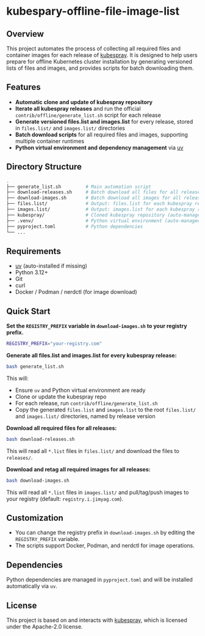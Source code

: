 # kubespary-offline-file-image-list

## Overview

This project automates the process of collecting all required files and container images for each release of [kubespray](https://github.com/kubernetes-sigs/kubespray). It is designed to help users prepare for offline Kubernetes cluster installation by generating versioned lists of files and images, and provides scripts for batch downloading them.

## Features

- **Automatic clone and update of kubespray repository**
- **Iterate all kubespray releases** and run the official `contrib/offline/generate_list.sh` script for each release
- **Generate versioned files.list and images.list** for every release, stored in `files.list/` and `images.list/` directories
- **Batch download scripts** for all required files and images, supporting multiple container runtimes
- **Python virtual environment and dependency management** via [uv](https://github.com/astral-sh/uv)

## Directory Structure

```bash
.
├── generate_list.sh         # Main automation script
├── download-releases.sh     # Batch download all files for all releases
├── download-images.sh       # Batch download all images for all releases
├── files.list/              # Output: files.list for each kubespray release (e.g. v2.28.0.list)
├── images.list/             # Output: images.list for each kubespray release (e.g. v2.28.0.list)
├── kubespray/               # Cloned kubespray repository (auto-managed)
├── .venv/                   # Python virtual environment (auto-managed)
├── pyproject.toml           # Python dependencies
└── ...
```

## Requirements

- [uv](https://github.com/astral-sh/uv) (auto-installed if missing)
- Python 3.12+
- Git
- curl
- Docker / Podman / nerdctl (for image download)

## Quick Start

**Set the `REGISTRY_PREFIX` variable in `download-images.sh` to your registry prefix.**

```bash
REGISTRY_PREFIX="your-registry.com"
```

**Generate all files.list and images.list for every kubespray release:**

```bash
bash generate_list.sh
```

This will:

- Ensure `uv` and Python virtual environment are ready
- Clone or update the kubespray repo
- For each release, run `contrib/offline/generate_list.sh`
- Copy the generated `files.list` and `images.list` to the root `files.list/` and `images.list/` directories, named by release version

**Download all required files for all releases:**

```bash
bash download-releases.sh
```

   This will read all `*.list` files in `files.list/` and download the files to `releases/`.

**Download and retag all required images for all releases:**

```bash
bash download-images.sh
```

This will read all `*.list` files in `images.list/` and pull/tag/push images to your registry (default: `registry.i.jimyag.com`).

## Customization

- You can change the registry prefix in `download-images.sh` by editing the `REGISTRY_PREFIX` variable.
- The scripts support Docker, Podman, and nerdctl for image operations.

## Dependencies

Python dependencies are managed in `pyproject.toml` and will be installed automatically via `uv`.

## License

This project is based on and interacts with [kubespray](https://github.com/kubernetes-sigs/kubespray), which is licensed under the Apache-2.0 license.
